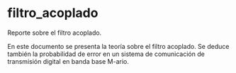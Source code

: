 # filtro_acoplado
Reporte sobre el filtro acoplado.

En este documento se presenta la teoría sobre el filtro acoplado. 
Se deduce también la probabilidad de error en un sistema de comunicación de transmisión digital en banda base M-ario.
